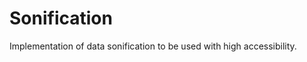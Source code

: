 Sonification
============

Implementation of data sonification to be used with high accessibility. 

